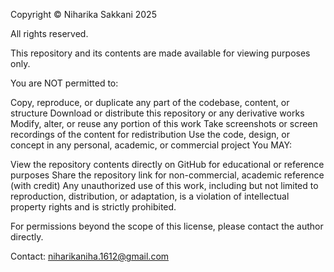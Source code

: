Copyright © Niharika Sakkani 2025

All rights reserved.

This repository and its contents are made available for viewing purposes only.

You are NOT permitted to:

Copy, reproduce, or duplicate any part of the codebase, content, or structure Download or distribute this repository or any derivative works Modify, alter, or reuse any portion of this work Take screenshots or screen recordings of the content for redistribution Use the code, design, or concept in any personal, academic, or commercial project You MAY:

View the repository contents directly on GitHub for educational or reference purposes Share the repository link for non-commercial, academic reference (with credit) Any unauthorized use of this work, including but not limited to reproduction, distribution, or adaptation, is a violation of intellectual property rights and is strictly prohibited.

For permissions beyond the scope of this license, please contact the author directly.

Contact: niharikaniha.1612@gmail.com 
